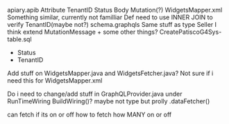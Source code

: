 apiary.apib
	Attribute 
		TenantID
		Status
	Body
		Mutation(?)
WidgetsMapper.xml
	Something similar, currently not familliar 
	Def need to use INNER JOIN  to verify TenantID(maybe not?)
schema.graphqls
	Same stuff as type Seller I think
	extend MutationMessage + some other things?
CreatePatiscoG4Sys-table.sql
- Status
- TenantID

Add stuff on WidgetsMapper.java and WidgetsFetcher.java? 
Not sure if i need this for WidgetsMapper.xml

Do i need to change/add stuff in GraphQLProvider.java under RunTimeWiring BuildWiring()?
maybe not type but prolly .dataFetcher()

can fetch if its on or off
how to fetch how MANY on or off

